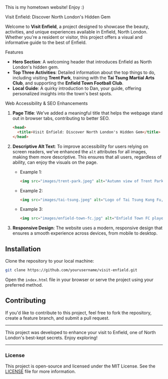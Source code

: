 This is my hometown website! Enjoy :)

Visit Enfield: Discover North London's Hidden Gem

Welcome to **Visit Enfield**, a project designed to showcase the beauty, activities, and unique experiences available in Enfield, North London. Whether you're a resident or visitor, this project offers a visual and informative guide to the best of Enfield.

Features
- **Hero Section**: A welcoming header that introduces Enfield as North London's hidden gem.
- **Top Three Activities**: Detailed information about the top things to do, including visiting **Trent Park**, training with the **Tai Tsung Martial Arts Club**, and supporting the **Enfield Town Football Club**.
- **Local Guide**: A quirky introduction to Dan, your guide, offering personalized insights into the town's best spots.

Web Accessibility & SEO Enhancements
1. **Page Title**: We’ve added a meaningful title that helps the webpage stand out in browser tabs, contributing to better SEO.
   
   ```html
   <head>
     <title>Visit Enfield: Discover North London's Hidden Gem</title>
   </head>
   ```

2. **Descriptive Alt Text**: To improve accessibility for users relying on screen readers, we've enhanced the `alt` attributes for all images, making them more descriptive. This ensures that all users, regardless of ability, can enjoy the visuals on the page.

   - Example 1: 
     ```html
     <img src="images/trent-park.jpeg" alt="Autumn view of Trent Park, featuring vast woodlands and lakes" class="round">
     ```

   - Example 2:
     ```html
     <img src="images/tai-tsung.jpeg" alt="Logo of Tai Tsung Kung Fu, featuring a dynamic martial artist in action" class="round">
     ```

   - Example 3:
     ```html
     <img src="images/enfield-town-fc.jpg" alt="Enfield Town FC player and opposing team player battling for the ball" class="round">
     ```

3. **Responsive Design**: The website uses a modern, responsive design that ensures a smooth experience across devices, from mobile to desktop.

## Installation
Clone the repository to your local machine:

```bash
git clone https://github.com/yourusername/visit-enfield.git
```

Open the `index.html` file in your browser or serve the project using your preferred method.

## Contributing
If you'd like to contribute to this project, feel free to fork the repository, create a feature branch, and submit a pull request.

---

This project was developed to enhance your visit to Enfield, one of North London's best-kept secrets. Enjoy exploring!

---

### License
This project is open-source and licensed under the MIT License. See the [LICENSE](LICENSE) file for more information.
